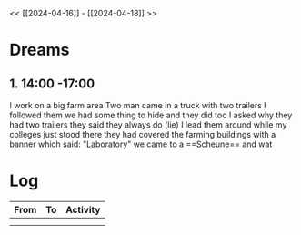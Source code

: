 << [[2024-04-16]] - [[2024-04-18]] >>

# Dreams
## 1. 14:00 -17:00 
I work on a big farm area
Two man came in a truck with two trailers 
I followed them 
we had some thing to hide and they did too
I asked why they had two trailers 
they said they always do (lie)
I lead them around while my colleges just stood there 
they had covered the farming buildings with a banner which said: "Laboratory"
we came to a ==Scheune== and wat
# Log
| From | To  | Activity |
| ---- | --- | -------- |
|      |     |          |
|      |     |          |
